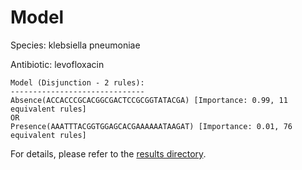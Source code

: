 
# Model

Species: klebsiella pneumoniae

Antibiotic: levofloxacin

```
Model (Disjunction - 2 rules):
------------------------------
Absence(ACCACCCGCACGGCGACTCCGCGGTATACGA) [Importance: 0.99, 11 equivalent rules]
OR
Presence(AAATTTACGGTGGAGCACGAAAAAATAAGAT) [Importance: 0.01, 76 equivalent rules]

```

For details, please refer to the [results directory](../../../../../results/scm_b/klebsiella+pneumoniae/levofloxacin/repeat_8/).

